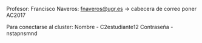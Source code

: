 Profesor: Francisco Naveros: fnaveros@ugr.es -> cabecera de correo poner AC2017

Para conectarse al cluster:
Nombre - C2estudiante12
Contraseña - nstapnsmnd
